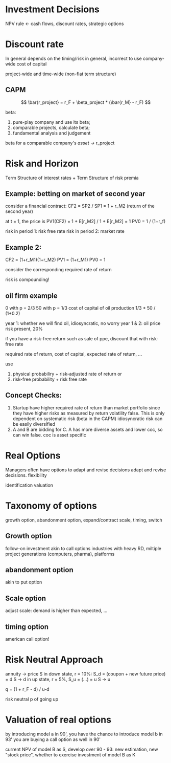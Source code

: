 # Investment Decisions
NPV rule <- cash flows, discount rates, strategic options

# Discount rate
In general depends on the timing/risk
in general, incorrect to use company-wide cost of capital
 
project-wide and time-wide (non-flat term structure)

## CAPM
$$
\bar{r_project} = r_F + \beta_project * (\bar{r_M} - r_F)
$$

beta: 
1. pure-play company and use its beta; 
2. comparable projects, calculate beta; 
3. fundamental analysis and judgement

beta for a comparable company's *asset* -> r_project

# Risk and Horizon
Term Structure of interest rates +
Term Structure of risk premia

## Example: betting on market of second year
consider a financial contract:
CF2 = SP2 / SP1 = 1 + r_M2 (return of the second year)

at t = 1, the price is PV1(CF2) = 1 + E[r_M2] / 1 + E[r_M2] = 1
PV0 = 1 / (1+r_f)

risk in period 1: risk free rate
risk in period 2: market rate

## Example 2: 
CF2 = (1+r_M1)(1+r_M2)
PV1 = (1+r_M1)
PV0 = 1

consider the corresponding required rate of return

risk is compounding!

## oil firm example
0 with p = 2/3
50 with p = 1/3
cost of capital of oil production 
1/3 * 50 / (1+0.2)

year 1: whether we will find oil, idiosyncratic, no worry
year 1 & 2: oil price risk present, 20%

if you have a risk-free return such as sale of ppe, discount that with risk-free rate

required rate of return, cost of capital, expected rate of return, ...

use 
1. physical probabiliry + risk-adjusted rate of return or 
2. risk-free probability + risk free rate
## Concept Checks:
1. Startup have higher required rate of return than market portfolio since they have higher risks as measured by return volatility
   false. This is only dependent on systematic risk (beta in the CAPM)
   idiosyncratic risk can be easily diversified
2. A and B are bidding for C. A has more diverse assets and lower coc, so can win
   false. coc is asset specific

# Real Options
Managers often have options to adapt and revise decisions
adapt and revise decisions. flexibility

identification
valuation

# Taxonomy of options
growth option, abandonment option, expand/contract scale, timing, switch

## Growth option
follow-on investment
akin to call options
industries with heavy RD, miltiple project generations (computers, pharma), platforms

## abandonment option
akin to put option

## Scale option
adjust scale: demand is higher than expected, ...

## timing option
american call option!

# Risk Neutral Approach
annuity -> price S
in down state, r = 10%: S_d = (coupon + new future price) = d S -> d
in up state, r = 5%, S_u = (...) = u S -> u

q = (1 + r_F - d) / u-d 

risk neutral p of going up

# Valuation of real options
by introducing model a in 90', you have the chance to introduce model b in 93'
you are buying a call option as well in 90'

current NPV of model B as S, develop over 90 - 93: new estimation, new "stock price", whether to exercise
investment of model B as K